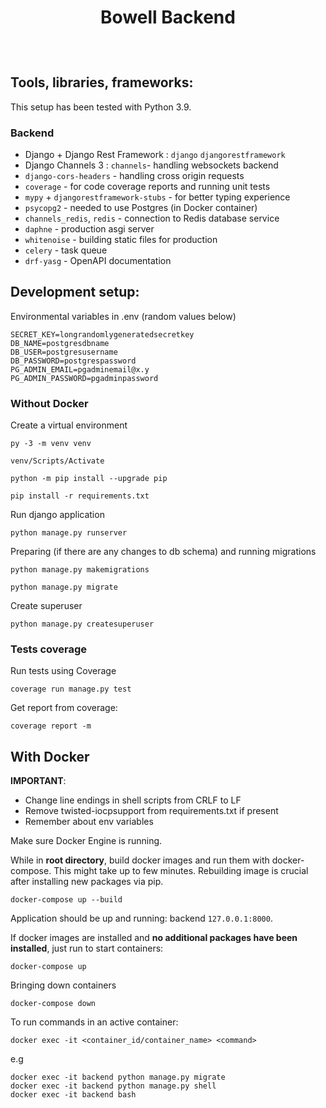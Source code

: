 <div align="center" style="padding-bottom: 10px">
    <h1>Bowell Backend</h1>
    <img src="https://img.shields.io/badge/Python-14354C?style=for-the-badge&logo=python&logoColor=white" alt=""/>
    <img src="https://img.shields.io/badge/Django-092E20?style=for-the-badge&logo=django&logoColor=white" alt=""/>
    <img src="https://img.shields.io/badge/DJANGO-REST-ff1709?style=for-the-badge&logo=django&logoColor=white&color=ff1709&labelColor=gray" alt=""/>
    <img src="https://img.shields.io/badge/Celery-8C9A41?&style=for-the-badge&logo=celery&logoColor=Awhite" alt=""/>
    <img src="https://img.shields.io/badge/PostgreSQL-316192?style=for-the-badge&logo=postgresql&logoColor=white" alt=""/>
    <img src="https://img.shields.io/badge/redis-%23DD0031.svg?&style=for-the-badge&logo=redis&logoColor=white" alt=""/>
    <img src="https://img.shields.io/badge/Docker-008FCC?style=for-the-badge&logo=docker&logoColor=white" alt=""/>
</div>

## Tools, libraries, frameworks:
This setup has been tested with Python 3.9.

### Backend
- Django + Django Rest Framework : `django` `djangorestframework`
- Django Channels 3 : `channels`- handling websockets backend
- `django-cors-headers` - handling cross origin requests
- `coverage` - for code coverage reports and running unit tests
- `mypy` + `djangorestframework-stubs` - for better typing experience
- `psycopg2` - needed to use Postgres (in Docker container)
- `channels_redis`, `redis` - connection to Redis database service
- `daphne` - production asgi server
- `whitenoise` - building static files for production
- `celery` - task queue
- `drf-yasg` - OpenAPI documentation

## Development setup:
Environmental variables in .env (random values below)
```
SECRET_KEY=longrandomlygeneratedsecretkey
DB_NAME=postgresdbname
DB_USER=postgresusername
DB_PASSWORD=postgrespassword
PG_ADMIN_EMAIL=pgadminemail@x.y
PG_ADMIN_PASSWORD=pgadminpassword
```


### Without Docker
Create a virtual environment
```shell script
py -3 -m venv venv

venv/Scripts/Activate

python -m pip install --upgrade pip

pip install -r requirements.txt
```

Run django application
```shell script
python manage.py runserver
```

Preparing (if there are any changes to db schema) and running migrations
```shell script
python manage.py makemigrations

python manage.py migrate
```

Create superuser
```shell script
python manage.py createsuperuser
```

### Tests coverage
Run tests using Coverage
```shell script
coverage run manage.py test
```
Get report from coverage:
```shell script
coverage report -m
```

## With Docker
**IMPORTANT**:
- Change line endings in shell scripts from CRLF to LF
- Remove twisted-iocpsupport from requirements.txt if present
- Remember about env variables

Make sure Docker Engine is running.  

While in **root directory**, build docker images and run them with docker-compose. This might take up to few minutes. 
Rebuilding image is crucial after installing new packages via pip.

```shell script
docker-compose up --build
```

Application should be up and running: backend `127.0.0.1:8000`.

If docker images are installed and **no additional packages have been installed**, just run to start containers:
```shell script
docker-compose up
```

Bringing down containers
```shell script
docker-compose down
```

To run commands in an active container:
```shell script
docker exec -it <container_id/container_name> <command>
```

e.g
```shell
docker exec -it backend python manage.py migrate
docker exec -it backend python manage.py shell
docker exec -it backend bash
```

